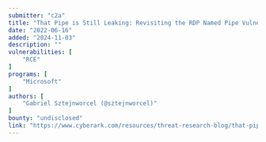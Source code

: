 ```yaml
---
submitter: "c2a"
title: "That Pipe is Still Leaking: Revisiting the RDP Named Pipe Vulnerability"
date: "2022-06-16"
added: "2024-11-03"
description: ""
vulnerabilities: [
    "RCE"
]
programs: [
    "Microsoft"
]
authors: [
    "Gabriel Sztejnworcel (@sztejnworcel)"
]
bounty: "undisclosed"
link: "https://www.cyberark.com/resources/threat-research-blog/that-pipe-is-still-leaking-revisiting-the-rdp-named-pipe-vulnerability"
---
```




